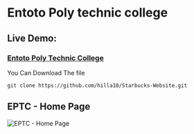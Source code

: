 # Entoto Poly technic college

### <h2>Live Demo:</h2> <h3>[Entoto Poly Technic College](https://hilla10.github.io/EPTC/)</h3>

You Can Download The file
```
git clone https://github.com/hilla10/Starbucks-Website.git

```
<h2>
EPTC - Home Page</h2>

![EPTC - Home Page](https://github.com/hilla10/EPTC/assets/120259753/fc99fb22-8a71-40be-b6f7-16cc0492c3a6)
